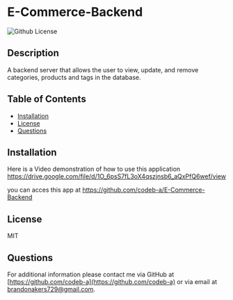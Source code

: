 # E-Commerce-Backend

![Github License](https://img.shields.io/badge/License-MIT-yellow.svg)

## Description

A backend server that allows the user to view, update, and remove categories, products and tags in the database.

## Table of Contents

- [Installation](#Installation)
- [License](#License)
- [Questions](#Questions)

## Installation

Here is a Video demonstration of how to use this application https://drive.google.com/file/d/1O_6psS7fL3oX4qszjnsb6_aQxPfQ6wef/view

you can acces this app at https://github.com/codeb-a/E-Commerce-Backend

## License

MIT

## Questions

For additional information please contact me via GitHub at [https://github.com/codeb-a](https://github.com/codeb-a) or via email at [brandonakers729@gmail.com](mailto:brandonakers729@gmail.com?subject=[GitHub]%README%Generator).
